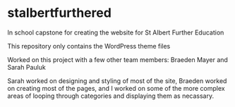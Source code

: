 # stalbertfurthered
In school capstone for creating the website for St Albert Further Education

This repository only contains the WordPress theme files

Worked on this project with a few other team members: Braeden Mayer and Sarah Pauluk

Sarah worked on designing and styling of most of the site, Braeden worked on creating most of the pages, and I worked on some of the more complex areas of looping through categories and displaying them as necassary.
